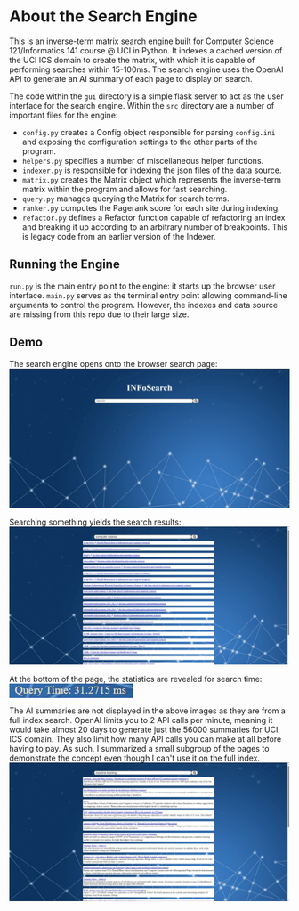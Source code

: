 # About the Search Engine

This is an inverse-term matrix search engine built for Computer Science 121/Informatics 141 course @ UCI in Python. It indexes a cached version of the UCI ICS domain to create the matrix, with which it is capable of performing searches within 15-100ms. The search engine uses the OpenAI API to generate an AI summary of each page to display on search.

The code within the `gui` directory is a simple flask server to act as the user interface for the search engine. Within the `src` directory are a number of important files for the engine:
- `config.py` creates a Config object responsible for parsing `config.ini` and exposing the configuration settings to the other parts of the program.
- `helpers.py` specifies a number of miscellaneous helper functions.
- `indexer.py` is responsible for indexing the json files of the data source.
- `matrix.py` creates the Matrix object which represents the inverse-term matrix within the program and allows for fast searching.
- `query.py` manages querying the Matrix for search terms.
- `ranker.py` computes the Pagerank score for each site during indexing.
- `refactor.py` defines a Refactor function capable of refactoring an index and breaking it up according to an arbitrary number of breakpoints. This is legacy code from an earlier version of the Indexer.

## Running the Engine

`run.py` is the main entry point to the engine: it starts up the browser user interface. `main.py` serves as the terminal entry point allowing command-line arguments to control the program. However, the indexes and data source are missing from this repo due to their large size.

## Demo

The search engine opens onto the browser search page:
<img src = "images/searchHome.JPG">

Searching something yields the search results:
<img src = "images/searchDemo.JPG">

At the bottom of the page, the statistics are revealed for search time:
<img src = "images/time.JPG" style = "display: block">

The AI summaries are not displayed in the above images as they are from a full index search. OpenAI limits you to 2 API calls per minute, meaning it would take almost 20 days to generate just the 56000 summaries for UCI ICS domain. They also limit how many API calls you can make at all before having to pay. As such, I summarized a small subgroup of the pages to demonstrate the concept even though I can't use it on the full index.
<img src = "images/summarized.JPG">